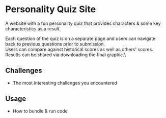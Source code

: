 # Personality Quiz Site
A website with a fun personality quiz that provides characters & some key characteristics as a result.

Each question of the quiz is on a separate page and users can navigate back to previous questions prior to submission.\
Users can compare against historical scores as well as others' scores.\
Results can be shared via downloading the final graphic.\
## Challenges
- The most interesting challenges you encountered
## Usage
- How to bundle & run code

